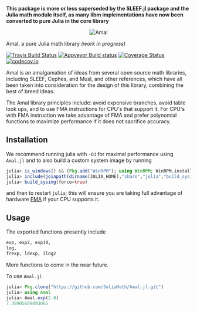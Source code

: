 **This package is more or less superseded by the SLEEF.jl package and the Julia math module itself, as many libm implementations have now been converted to pure Julia in the core library**

<div align="center"><img src="https://cloud.githubusercontent.com/assets/4319522/19199051/1ecffc38-8c90-11e6-8617-19208b61a07b.jpg" alt="Amal"></img> </div>


Amal, a pure Julia math library *(work in progress)*




[![Travis Build Status](https://travis-ci.org/musm/Amal.jl.svg?branch=master)](https://travis-ci.org/musm/Amal.jl)
[![Appveyor Build status](https://ci.appveyor.com/api/projects/status/9eh7v6a7rm0ju0p3/branch/master?svg=true)](https://ci.appveyor.com/project/musm/amal-jl-9l512/branch/master)
[![Coverage Status](https://coveralls.io/repos/github/musm/Amal.jl/badge.svg?branch=master)](https://coveralls.io/github/musm/Amal.jl?branch=master)
[![codecov.io](http://codecov.io/github/musm/Amal.jl/coverage.svg?branch=master)](http://codecov.io/github/musm/Amal.jl?branch=master)


Amal is an amalgamation of ideas from several open source math libraries, including SLEEF, Cephes, and Musl, and other references, which have all been taken into consideration for the design of this library, combining the best of breed ideas.

The Amal library principles include: avoid expensive branches, avoid table look ups, and to use FMA instructions for CPU's that support it. For CPU's with FMA instruction we take advantage of FMA and prefer polynomial functions to maximize performance if it does not sacrifice accuracy.


## Installation


We recommend running julia with `-O3` for maximal performance using `Amal.jl` and to also build a custom system image by running
```julia
julia> is_windows() && (Pkg.add("WinRPM"); using WinRPM; WinRPM.install("gcc", yes=true))
julia> include(joinpath(dirname(JULIA_HOME),"share","julia","build_sysimg.jl"))
julia> build_sysimg(force=true)
```
and then to restart `julia`; this will ensure you are taking full advantage of hardware [FMA](https://en.wikipedia.org/wiki/FMA_instruction_set)  if your CPU supports it.

## Usage


The exported functions presently include
```julia
exp, exp2, exp10,
log,
frexp, ldexp, ilog2
```
More functions to come in the near future.



To use  `Amal.jl`
```julia
julia> Pkg.clone("https://github.com/JuliaMath/Amal.jl.git")
julia> using Amal
julia> Amal.exp(2.0)
7.38905609893065
```
